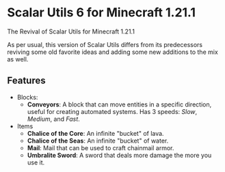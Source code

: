 # Scalar Utils 6 for Minecraft 1.21.1

The Revival of Scalar Utils for Minecraft 1.21.1

As per usual, this version of Scalar Utils differs from its predecessors reviving some old favorite ideas and adding some new additions to the mix as well.

## Features
- Blocks:
  - **Conveyors**: A block that can move entities in a specific direction, useful for creating automated systems.
                   Has 3 speeds: *Slow*, *Medium*, and *Fast*.
- Items
  - **Chalice of the Core**: An infinite "bucket" of lava.
  - **Chalice of the Seas**: An infinite "bucket" of water.
  - **Mail**: Mail that can be used to craft chainmail armor.
  - **Umbralite Sword**: A sword that deals more damage the more you use it.
